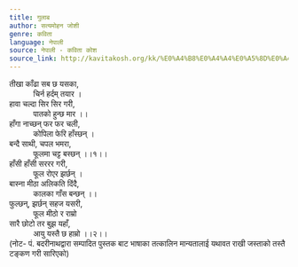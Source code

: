 ```yaml
---
title: गुलाब
author: सत्यमोहन जोशी
genre: कविता
language: नेपाली
source: नेपाली - कविता कोश
source_link: http://kavitakosh.org/kk/%E0%A4%B8%E0%A4%A4%E0%A5%8D%E0%A4%AF%E0%A4%AE%E0%A5%8B%E0%A4%B9%E0%A4%A8_%E0%A4%9C%E0%A5%8B%E0%A4%B6%E0%A5%80
---
```


तीखा काँढा सब छ यसका,  
           ‍चिर्न हर्दम् तयार ।  
हावा चल्दा सिर सिर गरी,  
           पातको हुन्छ मार ।।  
हाँगा नाच्छन् फर फर चली,  
           कोपिला फेरि हाँस्छन् ।  
बन्दै साथी, चपल भमरा,  
           फूलमा चट्ट बस्छन् ।।१।।  
हाँसी हाँसी सररर गरी,  
           फूल रोएर झर्छन् ।  
बास्ना मीठा अलिकति दिंदै,  
           कालका गाँस बन्छन् ।।  
फुल्छन्, झर्छन् सहज यसरी,  
           फूल मीठो र राम्रो  
सारै छोटो तर बुझ यहाँ,  
           आयु यस्तै छ हाम्रो ।।२।।  
(नोट- पं. बदरीनाथद्वारा सम्पादित पुस्तक बाट भाषाका तत्कालिन मान्यतालाई यथावत राखी जस्ताको तस्तै टङ्कण गरी सारिएको)
